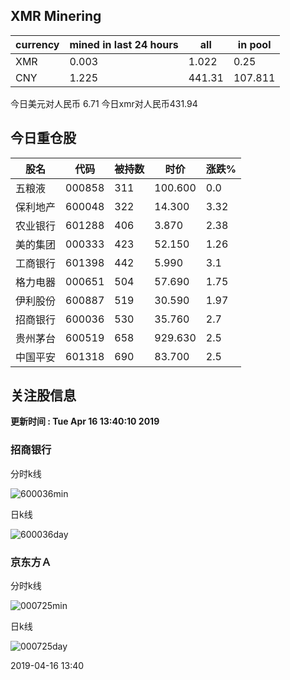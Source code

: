 ## XMR Minering

|currency|mined in last 24 hours|all|in pool|
|---|---|---|---|
|XMR|0.003|1.022|0.25|
|CNY|1.225|441.31|107.811|

今日美元对人民币 6.71	今日xmr对人民币431.94


## 今日重仓股 

|股名|代码|被持数|时价|涨跌%|
|---|---|---|---|---|
|五粮液|000858|311|100.600|0.0|
|保利地产|600048|322|14.300|3.32|
|农业银行|601288|406|3.870|2.38|
|美的集团|000333|423|52.150|1.26|
|工商银行|601398|442|5.990|3.1|
|格力电器|000651|504|57.690|1.75|
|伊利股份|600887|519|30.590|1.97|
|招商银行|600036|530|35.760|2.7|
|贵州茅台|600519|658|929.630|2.5|
|中国平安|601318|690|83.700|2.5|

## 关注股信息
**更新时间 : Tue Apr 16 13:40:10 2019**
### 招商银行 
分时k线

![600036min](http://image.sinajs.cn/newchart/min/n/sh600036.gif)

日k线

![600036day](http://image.sinajs.cn/newchart/daily/n/sh600036.gif)

### 京东方Ａ 
分时k线

![000725min](http://image.sinajs.cn/newchart/min/n/sz000725.gif)

日k线

![000725day](http://image.sinajs.cn/newchart/daily/n/sz000725.gif)

2019-04-16 13:40